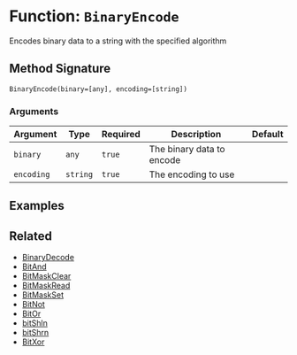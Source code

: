 [comment]: # (Note: This documentation is generated dynamically in the build process.  To modify the contents, change the javadoc on the _invoke method of the BIF class)

# Function: `BinaryEncode`

Encodes binary data to a string with the specified algorithm

## Method Signature

```
BinaryEncode(binary=[any], encoding=[string])
```

### Arguments


| Argument | Type | Required | Description | Default |
|----------|------|----------|-------------|---------|
| `binary` | `any` | `true` | The binary data to encode |  |
| `encoding` | `string` | `true` | The encoding to use |  |

## Examples



## Related

  * [BinaryDecode](./BinaryDecode.md)
  * [BitAnd](./BitAnd.md)
  * [BitMaskClear](./BitMaskClear.md)
  * [BitMaskRead](./BitMaskRead.md)
  * [BitMaskSet](./BitMaskSet.md)
  * [BitNot](./BitNot.md)
  * [BitOr](./BitOr.md)
  * [bitShln](./bitShln.md)
  * [bitShrn](./bitShrn.md)
  * [BitXor](./BitXor.md)

